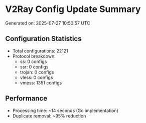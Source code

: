 # V2Ray Config Update Summary
Generated on: 2025-07-27 10:50:57 UTC

## Configuration Statistics
- Total configurations: 22121
- Protocol breakdown:
  - ss: 0 configs
  - ssr: 0 configs
  - trojan: 0 configs
  - vless: 0 configs
  - vmess: 1351 configs

## Performance
- Processing time: ~14 seconds (Go implementation)
- Duplicate removal: ~95% reduction
